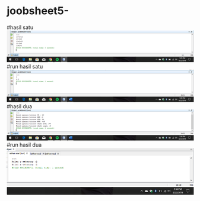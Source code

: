 # joobsheet5-
#hasil satu
![alt text](https://github.com/rezaalamsyah/joobsheet5-/blob/master/Screenshot%20(8).png "hasil satu")
#run hasil satu
![alt text](https://github.com/rezaalamsyah/joobsheet5-/blob/master/Screenshot%20(9).png "run hasil satu")
#hasil dua
![alt text](https://github.com/rezaalamsyah/joobsheet5-/blob/master/Screenshot%20(10).png "hasil dua")
#run hasil dua
![alt text](https://github.com/rezaalamsyah/joobsheet5-/blob/master/Screenshot%20(11).png "run hasil dua")
